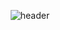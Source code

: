 <div align="center">

![header](https://capsule-render.vercel.app/api?type=waving&color=gradient&height=300&section=header&text=Jaeyoung%20Choi&desc=Back-end%20developer&descSize=30&descAlign=65&fontSize=90&fontAlignY=45&animation=twinkling)

</div>
